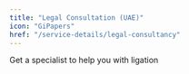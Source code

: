 ```yaml
---
title: "Legal Consultation (UAE)"
icon: "GiPapers"
href: "/service-details/legal-consultancy"
---
```


Get a specialist to help you with ligation
